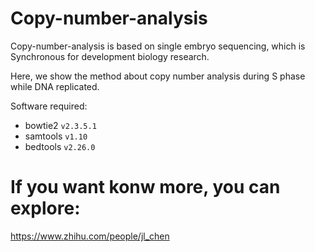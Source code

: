 # Copy-number-analysis

Copy-number-analysis is based on single embryo sequencing, which is Synchronous for development biology research. 

Here, we show the method about copy number analysis during S phase while DNA replicated. 

Software required: 
- bowtie2 `v2.3.5.1`
- samtools `v1.10`
- bedtools `v2.26.0`



# If you want konw more, you can explore:
https://www.zhihu.com/people/jl_chen



